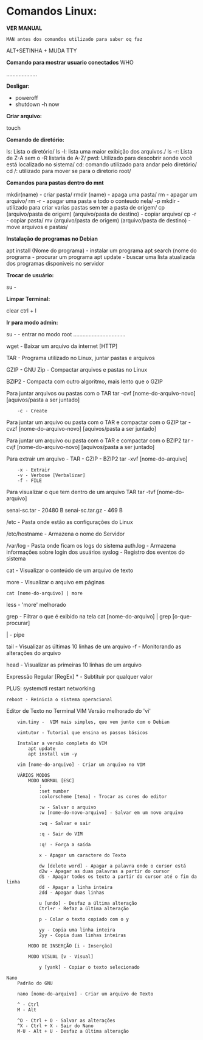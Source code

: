 # Comandos Linux:

**VER MANUAL**
```
MAN antes dos comandos utilizado para saber oq faz
```

ALT+SETINHA + MUDA TTY

**Comando para mostrar usuario conectados**
WHO

....................

**Desligar:**

- poweroff
- shutdown -h now

**Criar arquivo:**

touch <nome-do-arquivo>

**Comando de diretório:**

ls: Lista o diretório/
ls -l: lista uma maior exibição dos arquivos./
ls -r: Lista de Z-A sem o -R listaria de A-Z/
pwd: Utilizado para descobrir aonde você está localizado no sistema/
cd: comando utilizado para andar pelo diretório/
cd /: utilizado para mover se para o diretorio root/

**Comandos para pastas dentro do mnt**

mkdir(name) - criar pasta/ 
rmdir (name) - apaga uma pasta/
rm - apagar um arquivo/ 
rm -r - apagar uma pasta e todo o conteudo nela/
-p mkdir - utilizado para criar varias pastas sem ter a pasta de origem/ 
cp (arquivo/pasta de origem) (arquivo/pasta de destino) - copiar arquivo/ 
cp -r - copiar pasta/
mv (arquivo/pasta de origem) (arquivo/pasta de destino) - move arquivos e pastas/ 
 
 **Instalação de programas no Debian**
 
 apt install (Nome do programa) - instalar um programa
 apt search (nome do programa - procurar um programa 
 apt update - buscar uma lista atualizada dos programas disponiveis no servidor

**Trocar de usuário:** 

su - 

**Limpar Terminal:** 

clear 
ctrl + l 

**Ir para modo admin:**
 
su - - entrar no modo root
..................................

wget - Baixar um arquivo da internet [HTTP]

TAR - Programa utilizado no Linux, juntar pastas e arquivos

GZIP - GNU Zip - Compactar arquivos e pastas no Linux

BZIP2 - Compacta com outro algoritmo, mais lento que o GZIP

Para juntar arquivos ou pastas com o TAR
    tar -cvf [nome-do-arquivo-novo] [aquivos/pasta a ser juntado]

        -c - Create

Para juntar um arquivo ou pasta com o TAR e compactar com o GZIP
    tar -cvzf [nome-do-arquivo-novo] [aquivos/pasta a ser juntado]

Para juntar um arquivo ou pasta com o TAR e compactar com o BZIP2
    tar -cvjf [nome-do-arquivo-novo] [aquivos/pasta a ser juntado]

Para extrair um arquivo - TAR - GZIP - BZIP2
    tar -xvf [nome-do-arquivo]

        -x - Extrair
        -v - Verbose [Verbalizar]
        -f - FILE

Para visualizar o que tem dentro de um arquivo TAR 
    tar -tvf [nome-do-arquivo]

senai-sc.tar - 20480 B
senai-sc.tar.gz - 469 B

/etc - Pasta onde estão as configurações do Linux

/etc/hostname - Armazena o nome do Servidor

/var/log - Pasta onde ficam os logs do sistema
        auth.log - Armazena informações sobre login dos usuários
        syslog - Registro dos eventos do sistema

cat - Visualizar o conteúdo de um arquivo de texto

more - Visualizar o arquivo em páginas

    cat [nome-do-arquivo] | more

less - 'more' melhorado

grep - Filtrar o que é exibido na tela
    cat [nome-do-arquivo] | grep [o-que-procurar]

| - pipe

tail - Visualizar as últimas 10 linhas de um arquivo
        -f - Monitorando as alterações do arquivo

head - Visualizar as primeiras 10 linhas de um arquivo

Expressão Regular [RegEx]
    * - Subtituir por qualquer valor


PLUS:
    systemctl restart networking

    reboot - Reinicia o sistema operacional
 Editor de Texto no Terminal
    VIM
        Versão melhorado do 'vi'

        vim.tiny -  VIM mais simples, que vem junto com o Debian

        vimtutor - Tutorial que ensina os passos básicos

        Instalar a versão completa do VIM
            apt update
            apt install vim -y

        vim [nome-do-arquivo] - Criar um arquivo no VIM

        VÁRIOS MODOS
            MODO NORMAL [ESC]
                :
                :set number
                :colorscheme [tema] - Trocar as cores do editor

                :w - Salvar o arquivo
                :w [nome-do-novo-arquivo] - Salvar em um novo arquivo

                :wq - Salvar e sair

                :q - Sair do VIM

                :q! - Força a saída

                x - Apagar um caractere do Texto

                dw [delete word] - Apagar a palavra onde o cursor está
                d2w - Apagar as duas palavras a partir do cursor
                d$ - Apagar todos os texto a partir do cursor até o fim da linha
                dd - Apagar a linha inteira
                2dd - Apagar duas linhas

                u [undo] - Desfaz a última alteração
                Ctrl+r - Refaz a última alteração 

                p - Colar o texto copiado com o y

                yy - Copia uma linha inteira
                2yy - Copia duas linhas inteiras

            MODO DE INSERÇÃO [i - Inserção]

            MODO VISUAL [v - Visual]

                y [yank] - Copiar o texto selecionado

    Nano
        Padrão do GNU

        nano [nome-do-arquivo] - Criar um arquivo de Texto

        ^ - Ctrl
        M - Alt

        ^O - Ctrl + O - Salvar as alterações
        ^X - Ctrl + X - Sair do Nano
        M-U - Alt + U - Desfaz a última alteração
 

